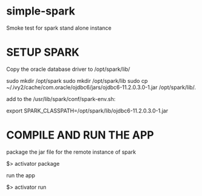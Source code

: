 # simple-spark
Smoke test for spark stand alone instance

SETUP SPARK
===========

Copy the oracle database driver to /opt/spark/lib/

sudo mkdir /opt/spark
sudo mkdir /opt/spark/lib
sudo cp ~/.ivy2/cache/com.oracle/ojdbc6/jars/ojdbc6-11.2.0.3.0-1.jar /opt/spark/lib/.

add to the /usr/lib/spark/conf/spark-env.sh:

export SPARK_CLASSPATH=/opt/spark/lib/ojdbc6-11.2.0.3.0-1.jar

COMPILE AND RUN THE APP
=======================

package the jar file for the remote instance of spark

$> activator package

run the app

$> activator run
